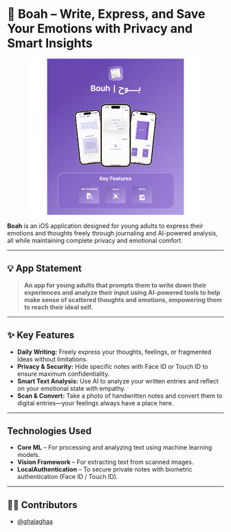 # 📝 Boah – Write, Express, and Save Your Emotions with Privacy and Smart Insights

<p align="center">
  <img src="boahScreen.png" alt="Boah App Poster" width="400"/>
</p>

**Boah** is an iOS application designed for young adults to express their emotions and thoughts freely through journaling and AI-powered analysis, all while maintaining complete privacy and emotional comfort.

---

## 💡 App Statement

> **An app for young adults that prompts them to write down their experiences and analyze their input using AI-powered tools to help make sense of scattered thoughts and emotions, empowering them to reach their ideal self.**

---

## ✨ Key Features

-  **Daily Writing:** Freely express your thoughts, feelings, or fragmented ideas without limitations.
-  **Privacy & Security:** Hide specific notes with Face ID or Touch ID to ensure maximum confidentiality.
-  **Smart Text Analysis:** Use AI to analyze your written entries and reflect on your emotional state with empathy.
-  **Scan & Convert:** Take a photo of handwritten notes and convert them to digital entries—your feelings always have a place here.

---

##  Technologies Used

-  **Core ML** – For processing and analyzing text using machine learning models.
-  **Vision Framework** – For extracting text from scanned images.
-  **LocalAuthentication** – To secure private notes with biometric authentication (Face ID / Touch ID).

---

## 👩‍💻 Contributors

- [@ghalaghaa](https://github.com/ghalaghaa)
